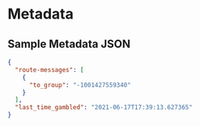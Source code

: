# Metadata

## Sample Metadata JSON

```json
{
  "route-messages": [
    {
      "to_group": "-1001427559340"
    }
  ],
  "last_time_gambled": "2021-06-17T17:39:13.627365"
}
```
